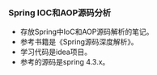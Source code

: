 ### Spring IOC和AOP源码分析

- 存放Spring中IoC和AOP源码解析的笔记。
- 参考书籍是《Spring源码深度解析》。
- 学习代码是idea项目。
- 参考的源码是spring 4.3.x。